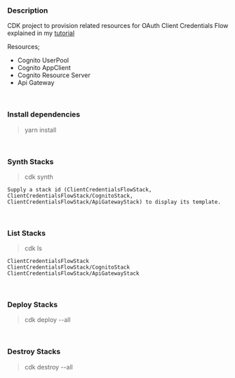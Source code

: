 ### Description
CDK project to provision related resources for OAuth Client Credentials Flow explained in my [tutorial](http://buraktas.com/oauth-client-credentials-flow-aws-cdk/)

Resources;
- Cognito UserPool
- Cognito AppClient
- Cognito Resource Server
- Api Gateway

<br/>

### Install dependencies
> yarn install

<br/>

### Synth Stacks
> cdk synth

```
Supply a stack id (ClientCredentialsFlowStack, ClientCredentialsFlowStack/CognitoStack, ClientCredentialsFlowStack/ApiGatewayStack) to display its template.
```

<br/>

### List Stacks
> cdk ls

```
ClientCredentialsFlowStack
ClientCredentialsFlowStack/CognitoStack
ClientCredentialsFlowStack/ApiGatewayStack
```

<br/>

### Deploy Stacks
> cdk deploy --all

<br/>

### Destroy Stacks
> cdk destroy --all
